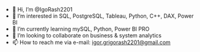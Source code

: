 - 👋 Hi, I’m @IgoRash2201
- 👀 I’m interested in SQL, PostgreSQL, Tableau, Python, C++, DAX, Power BI
- 🌱 I’m currently learning mySQL, Python, Power BI PRO
- 💞️ I’m looking to collaborate on business & system analytics
- 📫 How to reach me via e-mail: igor.grigorash2201@gmail.com

<!---
IgoRash2201/IgoRash2201 is a ✨ special ✨ repository because its `README.md` (this file) appears on your GitHub profile.
You can click the Preview link to take a look at your changes.
--->
